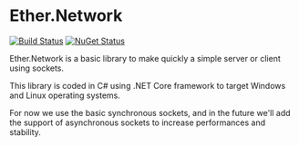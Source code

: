 # Ether.Network 

[![Build Status](https://travis-ci.org/Eastrall/Ether.Network.svg?branch=master)](https://travis-ci.org/Eastrall/Ether.Network)
[![NuGet Status](https://img.shields.io/nuget/v/Ether.Network.svg)](https://www.nuget.org/packages/Ether.Network/)

Ether.Network is a basic library to make quickly a simple server or client using sockets.

This library is coded in C# using .NET Core framework to target Windows and Linux operating systems.

For now we use the basic synchronous sockets, and in the future we'll add the support of asynchronous sockets to increase performances and stability.
